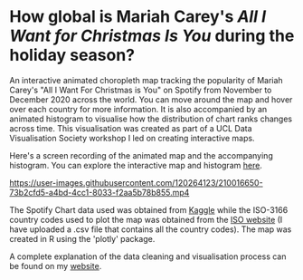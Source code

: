 # How global is Mariah Carey's <i>All I Want for Christmas Is You</i> during the holiday season?
An interactive animated choropleth map tracking the popularity of Mariah Carey's "All I Want For Christmas is You" on Spotify from November to December 2020 across the world. You can move around the map and hover over each country for more information. It is also accompanied by an animated histogram to visualise how the distribution of chart ranks changes across time. This visualisation was created as part of a UCL Data Visualisation Society workshop I led on creating interactive maps.

Here's a screen recording of the animated map and the accompanying histogram. You can explore the interactive map and histogram <a href = "https://brendonkoh-portfolio.netlify.app/projects/how-global-is-all-i-want-for-christmas-is-you/#visualisation-and-brief-analysis" target = "_blank">here</a>.



https://user-images.githubusercontent.com/120264123/210016650-73b2cfd5-a4bd-4cc1-8033-f2aa5b78b855.mp4






The Spotify Chart data used was obtained from <a href = "https://www.kaggle.com/datasets/dhruvildave/spotify-charts?select=charts.csv">Kaggle</a> while the ISO-3166 country codes used to plot the map was obtained from the <a href = "https://www.iso.org/iso-3166-country-codes.html">ISO website</a> (I have uploaded a .csv file that contains all the country codes). The map was created in R using the 'plotly' package.

A complete explanation of the data cleaning and visualisation process can be found on my <a href = "https://brendonkoh-portfolio.netlify.app/projects/how-global-is-all-i-want-for-christmas-is-you/" target = "_blank">website</a>.
